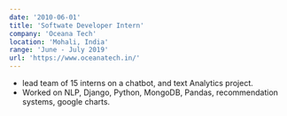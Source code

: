 ```yaml
---
date: '2010-06-01'
title: 'Softwate Developer Intern'
company: 'Oceana Tech'
location: 'Mohali, India'
range: 'June - July 2019'
url: 'https://www.oceanatech.in/'
---
```


- lead team of 15 interns on a chatbot, and text Analytics project.
- Worked on NLP, Django, Python, MongoDB, Pandas, recommendation systems, google charts.
